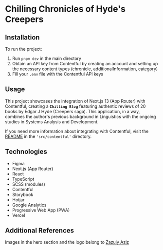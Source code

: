 # Chilling Chronicles of Hyde's Creepers

## Installation

To run the project:

1. Run `pnpm dev` in the main directory
2. Obtain an API key from Contentful by creating an account and setting up the necessary content types (chronicle, additionalInformation, category)
3. Fill your `.env` file with the Contentful API keys

## Usage

This project showcases the integration of Next.js 13 (App Router) with Contentful, creating a **`Chilling Blog`** featuring authentic reviews of 20 books by Edgar J Hyde (Creepers saga). This application, in a way, combines the author's previous background in Linguistics with the ongoing studies in Systems Analysis and Development.

If you need more information about integrating with Contentful, visit the [README](/src/contentful/README.md) in the `'src/contentful'` directory.

## Technologies

- Figma
- Next.js (App Router)
- React
- TypeScript
- SCSS (modules)
- Contentful
- Storybook
- Hotjar
- Google Analytics
- Progressive Web App (PWA)
- Vercel

## Additional References

Images in the hero section and the logo belong to [Zazuly Aziz](https://www.figma.com/community/file/898410101241932232)
